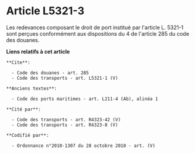 # Article L5321-3

Les redevances composant le droit de port institué par l'article L. 5321-1 sont perçues conformément aux dispositions du 4 de
l'article 285 du code des douanes.

**Liens relatifs à cet article**

	**Cite**:

	  - Code des douanes - art. 285
	  - Code des transports - art. L5321-1 (V)

	**Anciens textes**:

	  - Code des ports maritimes - art. L211-4 (Ab), alinéa 1

	**Cité par**:

	  - Code des transports - art. R4323-42 (V)
	  - Code des transports - art. R4323-8 (V)

	**Codifié par**:

	  - Ordonnance n°2010-1307 du 28 octobre 2010 - art. (V)
